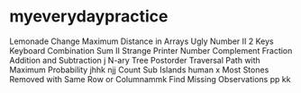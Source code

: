 # myeverydaypractice

Lemonade Change
 Maximum Distance in Arrays
Ugly Number II
 2 Keys Keyboard
Combination Sum II
Strange Printer
Number Complement
 Fraction Addition and Subtraction
 j
N-ary Tree Postorder Traversal
Path with Maximum Probability
jhhk
njj
Count Sub Islands
human x
Most Stones Removed with Same Row or Columnammk
Find Missing Observations
pp
kk
